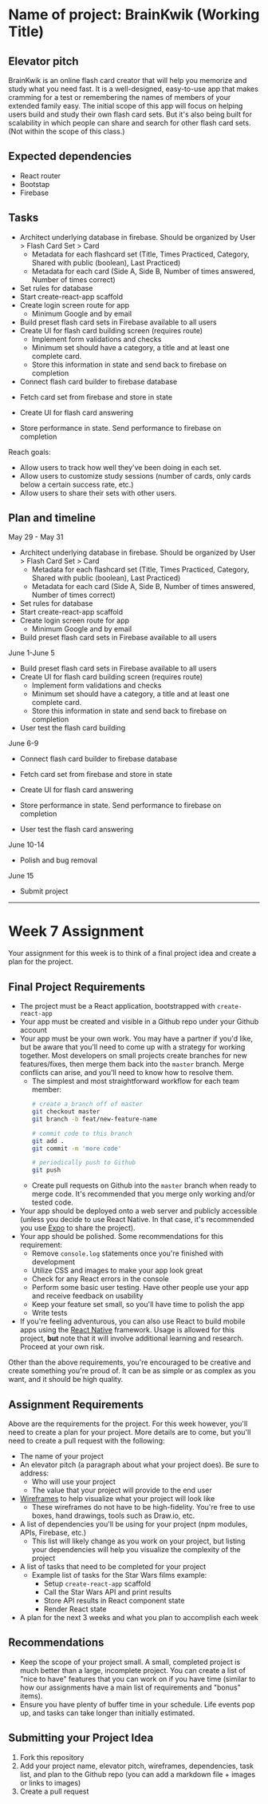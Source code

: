 # Name of project: BrainKwik (Working Title)

## Elevator pitch

BrainKwik is an online flash card creator that will help you memorize and study what you need fast. It is a well-designed, easy-to-use app that makes cramming for a test or remembering the names of members of your extended family easy. The initial scope of this app will focus on helping users build and study their own flash card sets. But it's also being built for scalability in which people can share and search for other flash card sets. (Not within the scope of this class.)

## Expected dependencies

* React router
* Bootstap
* Firebase

## Tasks

* Architect underlying database in firebase. Should be organized by User > Flash Card Set > Card
  - Metadata for each flashcard set (Title, Times Practiced, Category, Shared with public (boolean), Last Practiced)
  - Metadata for each card (Side A, Side B, Number of times answered, Number of times correct)
* Set rules for database
* Start create-react-app scaffold
* Create login screen route for app
  - Minimum Google and by email
* Build preset flash card sets in Firebase available to all users
* Create UI for flash card building screen (requires route)
  - Implement form validations and checks
  - Minimum set should have a category, a title and at least one complete card.
  - Store this information in state and send back to firebase on completion
* Connect flash card builder to firebase database
 - Fetch card set from firebase and store in state
* Create UI for flash card answering
 - Store performance in state. Send performance to firebase on completion

Reach goals:
* Allow users to track how well they've been doing in each set.
* Allow users to customize study sessions (number of cards, only cards below a certain success rate, etc.)
* Allow users to share their sets with other users.

## Plan and timeline

May 29 - May 31
* Architect underlying database in firebase. Should be organized by User > Flash Card Set > Card
  - Metadata for each flashcard set (Title, Times Practiced, Category, Shared with public (boolean), Last Practiced)
  - Metadata for each card (Side A, Side B, Number of times answered, Number of times correct)
* Set rules for database
* Start create-react-app scaffold
* Create login screen route for app
  - Minimum Google and by email
* Build preset flash card sets in Firebase available to all users

June 1-June 5
* Build preset flash card sets in Firebase available to all users
* Create UI for flash card building screen (requires route)
  - Implement form validations and checks
  - Minimum set should have a category, a title and at least one complete card.
  - Store this information in state and send back to firebase on completion
* User test the flash card building
  
June 6-9
* Connect flash card builder to firebase database
 - Fetch card set from firebase and store in state
* Create UI for flash card answering
 - Store performance in state. Send performance to firebase on completion
* User test the flash card answering

June 10-14
* Polish and bug removal

June 15
* Submit project
 
---------

# Week 7 Assignment

Your assignment for this week is to think of a final project idea and create a plan for the project.

## Final Project Requirements

* The project must be a React application, bootstrapped with `create-react-app`
* Your app must be created and visible in a Github repo under your Github account
* Your app must be your own work. You may have a partner if you'd like, but be aware that you'll need to come up with a strategy for working together. Most developers on small projects create branches for new features/fixes, then merge them back into the `master` branch. Merge conflicts can arise, and you'll need to know how to resolve them.
  * The simplest and most straightforward workflow for each team member:
    ```bash
    # create a branch off of master
    git checkout master
    git branch -b feat/new-feature-name

    # commit code to this branch
    git add .
    git commit -m 'more code'

    # periodically push to Github
    git push
    ```
  * Create pull requests on Github into the `master` branch when ready to merge code. It's recommended that you merge only working and/or tested code.
* Your app should be deployed onto a web server and publicly accessible (unless you decide to use React Native. In that case, it's recommended you use [Expo](https://expo.io/) to share the project).
* Your app should be polished. Some recommendations for this requirement:
  * Remove `console.log` statements once you're finished with development
  * Utilize CSS and images to make your app look great
  * Check for any React errors in the console
  * Perform some basic user testing. Have other people use your app and receive feedback on usability
  * Keep your feature set small, so you'll have time to polish the app
  * Write tests
* If you're feeling adventurous, you can also use React to build mobile apps using the [React Native](https://reactnative.dev/) framework. Usage is allowed for this project, **but** note that it will involve additional learning and research. Proceed at your own risk.

Other than the above requirements, you're encouraged to be creative and create something you're proud of. It can be as simple or as complex as you want, and it should be high quality.

## Assignment Requirements

Above are the requirements for the project. For this week however, you'll need to create a plan for your project. More details are to come, but you'll need to create a pull request with the following:

* The name of your project
* An elevator pitch (a paragraph about what your project does). Be sure to address:
  * Who will use your project
  * The value that your project will provide to the end user
* [Wireframes](https://en.wikipedia.org/wiki/Website_wireframe) to help visualize what your project will look like
  * These wireframes do not have to be high-fidelity. You're free to use boxes, hand drawings, tools such as Draw.io, etc.
* A list of dependencies you'll be using for your project (npm modules, APIs, Firebase, etc.)
  * This list will likely change as you work on your project, but listing your dependencies will help you visualize the complexity of the project
* A list of tasks that need to be completed for your project
  * Example list of tasks for the Star Wars films example:
    * Setup `create-react-app` scaffold
    * Call the Star Wars API and print results
    * Store API results in React component state
    * Render React state
* A plan for the next 3 weeks and what you plan to accomplish each week

## Recommendations

* Keep the scope of your project small. A small, completed project is much better than a large, incomplete project. You can create a list of "nice to have" features that you can work on if you have time (similar to how our assignments have a main list of requirements and "bonus" items).
* Ensure you have plenty of buffer time in your schedule. Life events pop up, and tasks can take longer than initially estimated.

## Submitting your Project Idea

1. Fork this repository
2. Add your project name, elevator pitch, wireframes, dependencies, task list, and plan to the Github repo (you can add a markdown file + images or links to images)
3. Create a pull request
